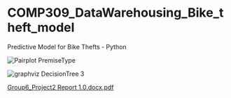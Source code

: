 # COMP309_DataWarehousing_Bike_theft_model
Predictive Model for Bike Thefts - Python


![Pairplot PremiseType](https://github.com/mbutt19/COMP309_DataWarehousing_Bike_theft_model/assets/64130476/5d0434b5-c8f1-47dd-a62a-a7b40ec89b88)

![graphviz DecisionTree 3](https://github.com/mbutt19/COMP309_DataWarehousing_Bike_theft_model/assets/64130476/7287ad49-047e-49f6-a806-d94a2c65c206)


[Group6_Project2 Report 1.0.docx.pdf](https://github.com/mbutt19/COMP309_DataWarehousing_Bike_theft_model/files/12423709/Group6_Project2.Report.1.0.docx.pdf)
